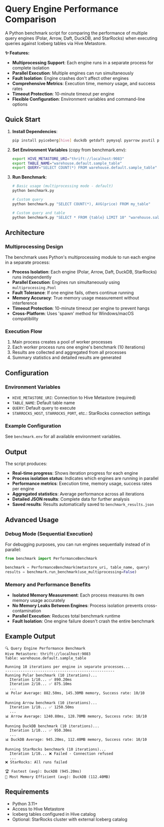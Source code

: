 # Query Engine Performance Comparison

A Python benchmark script for comparing the performance of multiple query engines (Polar, Arrow, Daft, DuckDB, and StarRocks) when executing queries against Iceberg tables via Hive Metastore. 

**✨ Features:**
- **Multiprocessing Support**: Each engine runs in a separate process for complete isolation
- **Parallel Execution**: Multiple engines can run simultaneously  
- **Fault Isolation**: Engine crashes don't affect other engines
- **Comprehensive Metrics**: Execution time, memory usage, and success rates
- **Timeout Protection**: 10-minute timeout per engine
- **Flexible Configuration**: Environment variables and command-line options

## Quick Start

1. **Install Dependencies**:
   ```bash
   pip install pyiceberg[hive] duckdb getdaft pymysql pyarrow psutil pyyaml
   ```

2. **Set Environment Variables** (copy from benchmark.env):
   ```bash
   export HIVE_METASTORE_URI="thrift://localhost:9083"
   export TABLE_NAME="warehouse.default.sample_table"
   export QUERY="SELECT COUNT(*) FROM warehouse.default.sample_table"
   ```

3. **Run Benchmark**:
   ```bash
   # Basic usage (multiprocessing mode - default)
   python benchmark.py

   # Custom query
   python benchmark.py "SELECT COUNT(*), AVG(price) FROM my_table"

   # Custom query and table
   python benchmark.py "SELECT * FROM {table} LIMIT 10" "warehouse.sales.transactions"
   ```

## Architecture

### Multiprocessing Design
The benchmark uses Python's multiprocessing module to run each engine in a separate process:

- **Process Isolation**: Each engine (Polar, Arrow, Daft, DuckDB, StarRocks) runs independently
- **Parallel Execution**: Engines run simultaneously using `multiprocessing.Pool`
- **Fault Tolerance**: If one engine fails, others continue running
- **Memory Accuracy**: True memory usage measurement without interference
- **Timeout Protection**: 10-minute timeout per engine to prevent hangs
- **Cross-Platform**: Uses 'spawn' method for Windows/macOS compatibility

### Execution Flow
1. Main process creates a pool of worker processes
2. Each worker process runs one engine's benchmark (10 iterations)
3. Results are collected and aggregated from all processes
4. Summary statistics and detailed results are generated

## Configuration

### Environment Variables
- `HIVE_METASTORE_URI`: Connection to Hive Metastore (required)
- `TABLE_NAME`: Default table name
- `QUERY`: Default query to execute
- `STARROCKS_HOST`, `STARROCKS_PORT`, etc.: StarRocks connection settings

### Example Configuration
See `benchmark.env` for all available environment variables.

## Output

The script produces:
- **Real-time progress**: Shows iteration progress for each engine
- **Process isolation status**: Indicates which engines are running in parallel
- **Performance metrics**: Execution time, memory usage, success rates per engine
- **Aggregated statistics**: Average performance across all iterations
- **Detailed JSON results**: Complete data for further analysis
- **Saved results**: Results automatically saved to `benchmark_results.json`

## Advanced Usage

### Debug Mode (Sequential Execution)
For debugging purposes, you can run engines sequentially instead of in parallel:

```python
from benchmark import PerformanceBenchmark

benchmark = PerformanceBenchmark(metastore_uri, table_name, query)
results = benchmark.run_benchmark(use_multiprocessing=False)
```

### Memory and Performance Benefits
- **Isolated Memory Measurement**: Each process measures its own memory usage accurately
- **No Memory Leaks Between Engines**: Process isolation prevents cross-contamination
- **Parallel Execution**: Reduces total benchmark runtime
- **Fault Isolation**: One engine failure doesn't crash the entire benchmark

## Example Output

```
🔍 Query Engine Performance Benchmark
Hive Metastore: thrift://localhost:9083
Table: warehouse.default.sample_table

Running 10 iterations per engine in separate processes...
--------------------------------------------------
Running Polar benchmark (10 iterations)...
  Iteration 1/10... ✅ 890.20ms
  Iteration 2/10... ✅ 875.10ms
  ...
📊 Polar Average: 882.50ms, 145.30MB memory, Success rate: 10/10

Running Arrow benchmark (10 iterations)...
  Iteration 1/10... ✅ 1250.50ms
  ...
📊 Arrow Average: 1240.80ms, 128.70MB memory, Success rate: 10/10

Running DuckDB benchmark (10 iterations)...
  Iteration 1/10... ✅ 950.30ms
  ...
📊 DuckDB Average: 945.20ms, 112.40MB memory, Success rate: 10/10

Running StarRocks benchmark (10 iterations)...
  Iteration 1/10... ❌ Failed - Connection refused
  ...
❌ StarRocks: All runs failed

🏆 Fastest (avg): DuckDB (945.20ms)
💾 Most Memory Efficient (avg): DuckDB (112.40MB)
```

## Requirements

- Python 3.11+
- Access to Hive Metastore
- Iceberg tables configured in Hive catalog
- Optional: StarRocks cluster with external Iceberg catalog
